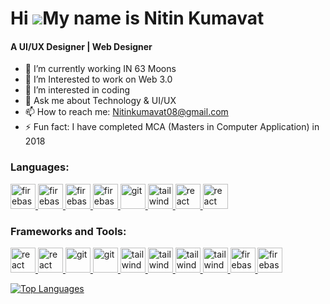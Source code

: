 Hi ![](https://user-images.githubusercontent.com/18350557/176309783-0785949b-9127-417c-8b55-ab5a4333674e.gif)My name is Nitin Kumavat
======================================================================================================================================
<h4>A UI/UX Designer | Web Designer </h4>

- 🔭 I’m currently working IN 63 Moons
- 🌱 I’m Interested to work on Web 3.0
- 👀 I’m interested in coding 
- 💬 Ask me about Technology & UI/UX
- 📫 How to reach me: Nitinkumavat08@gmail.com
- ⚡ Fun fact: I have completed MCA (Masters in Computer Application) in 2018

<h3 align="left">Languages:</h3>
<p align="left">
    <a href="https://www.w3schools.com/html/default.asp" target="_blank" rel="noreferrer">
        <img src="https://upload.wikimedia.org/wikipedia/commons/thumb/6/61/HTML5_logo_and_wordmark.svg/640px-HTML5_logo_and_wordmark.svg.png" alt="firebase" width="auto" height="40" />
    </a>
    <a href="https://www.w3schools.com/css/" target="_blank" rel="noreferrer">
        <img src="https://upload.wikimedia.org/wikipedia/commons/thumb/d/d5/CSS3_logo_and_wordmark.svg/363px-CSS3_logo_and_wordmark.svg.png" alt="firebase" width="auto" height="40" />
    </a>
    <a href="https://www.w3schools.com/js/" target="_blank" rel="noreferrer">
        <img src="https://upload.wikimedia.org/wikipedia/commons/thumb/9/99/Unofficial_JavaScript_logo_2.svg/2048px-Unofficial_JavaScript_logo_2.svg.png" alt="firebase" width="auto" height="40" />
    </a>
    <a href="https://jquery.com/" target="_blank" rel="noreferrer">
        <img src="https://w7.pngwing.com/pngs/720/46/png-transparent-jquery-plain-wordmark-logo-icon-thumbnail.png" alt="firebase" width="auto" height="40" />
    </a>
    <a href="https://git-scm.com/" target="_blank" rel="noreferrer">
        <img src="https://git-scm.com/images/logos/downloads/Git-Icon-1788C.png" alt="git" width="auto" height="40" />
    </a>
    <a href="https://tailwindcss.com/" target="_blank" rel="noreferrer">
        <img src="https://upload.wikimedia.org/wikipedia/commons/thumb/d/d5/Tailwind_CSS_Logo.svg/512px-Tailwind_CSS_Logo.svg.png?20230715030042" alt="tailwind" width="auto" height="40" />
    </a>
    <a href="https://reactjs.org/" target="_blank" rel="noreferrer">
        <img src="https://upload.wikimedia.org/wikipedia/commons/thumb/a/a7/React-icon.svg/2300px-React-icon.svg.png" alt="react" width="auto" height="40" />
    </a>
    <a href="https://angular.io/" target="_blank" rel="noreferrer">
        <img src="https://upload.wikimedia.org/wikipedia/commons/thumb/c/cf/Angular_full_color_logo.svg/2048px-Angular_full_color_logo.svg.png" alt="react" width="auto" height="40" />
    </a>
</p>

<h3 align="left">Frameworks and Tools:</h3>
<p align="left">
    <a href="https://reactjs.org/" target="_blank" rel="noreferrer">
        <img src="https://upload.wikimedia.org/wikipedia/commons/thumb/a/a7/React-icon.svg/2300px-React-icon.svg.png" alt="react" width="auto" height="40" />
    </a>
    <a href="https://angular.io/" target="_blank" rel="noreferrer">
        <img src="https://upload.wikimedia.org/wikipedia/commons/thumb/c/cf/Angular_full_color_logo.svg/2048px-Angular_full_color_logo.svg.png" alt="react" width="auto" height="40" />
    </a>
    <a href="https://github.com/" target="_blank" rel="noreferrer">
        <img src="https://img.icons8.com/nolan/512/github.png" alt="git" width="auto" height="40" />
    </a>
    <a href="https://wordpress.com/" target="_blank" rel="noreferrer">
        <img src="https://upload.wikimedia.org/wikipedia/commons/thumb/9/98/WordPress_blue_logo.svg/1024px-WordPress_blue_logo.svg.png" alt="git" width="auto" height="40" />
    </a>
    <a href="https://tailwindcss.com/" target="_blank" rel="noreferrer">
        <img src="https://www.vectorlogo.zone/logos/tailwindcss/tailwindcss-icon.svg" alt="tailwind" width="auto" height="40" />
    </a>
    <a href="https://nodejs.org/en" target="_blank" rel="noreferrer">
        <img src="https://seeklogo.com/images/N/nodejs-logo-FBE122E377-seeklogo.com.png" alt="tailwind" width="auto" height="40" />
    </a>
    </a>
    <a href="https://cloud.google.com/" target="_blank" rel="noreferrer">
        <img src="https://seeklogo.com/images/G/google-cloud-logo-ADE788217F-seeklogo.com.png" alt="tailwind" width="auto" height="40" />
    </a>
    <a href="https://www.docker.com/" target="_blank" rel="noreferrer">
        <img src="https://www.docker.com/wp-content/uploads/2022/03/Moby-logo.png" alt="tailwind" width="auto" height="40" />
    </a>
    <a href="https://www.mongodb.com/" target="_blank" rel="noreferrer">
        <img src="https://www.tutorialsteacher.com/Content/images/home/mongodb.svg" alt="firebase" width="auto" height="40" />
    </a>
    <a href="https://firebase.google.com/" target="_blank" rel="noreferrer">
        <img src="https://www.vectorlogo.zone/logos/firebase/firebase-icon.svg" alt="firebase" width="auto" height="40" />
    </a>
</p>

<a href="https://github.com/dipayansarkar47" align="left"><img src="https://github-readme-stats.vercel.app/api/top-langs/?username=dipayansarkar47&langs_count=10&title_color=22c55e&text_color=ffffff&icon_color=0891b2&bg_color=1c1917&hide_border=true&locale=en&custom_title=Top%20%Languages" alt="Top Languages" /></a>

<br /><br /><br /><br /><br /><br /><br />
<!---
nitin08bot/nitin08bot is a ✨ special ✨ repository because its `README.md` (this file) appears on your GitHub profile.
You can click the Preview link to take a look at your changes.
--->
